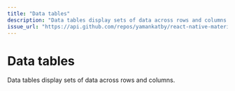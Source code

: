 ```yaml
---
title: "Data tables"
description: "Data tables display sets of data across rows and columns."
issue_url: "https://api.github.com/repos/yamankatby/react-native-material/issues/20"
---
```

    
# Data tables
Data tables display sets of data across rows and columns.
